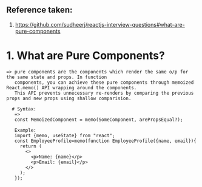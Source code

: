 ## Reference taken:
  1. https://github.com/sudheerj/reactjs-interview-questions#what-are-pure-components
     
# 1. What are Pure Components?
    => pure components are the components which render the same o/p for the same state and props. In function
       components, you can achieve these pure components through memoized React.memo() API wrapping around the components. 
       This API prevents unnecessary re-renders by comparing the previous props and new props using shallow comparision.

      # Syntax:
       =>
       const MemoizedComponent = memo(SomeComponent, arePropsEqual?);
       
       Example:
       import {memo, useState} from "react";
       const EmployeeProfile=memo(function EmployeeProfile({name, email}){
         return (
           <>
             <p>Name: {name}</p>
             <p>Email: {email}</p>
           </>
         );
       });

       
